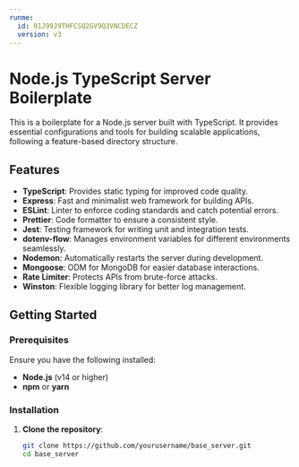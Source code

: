 ```yaml
---
runme:
  id: 01J99J9THFCSQ2GV9Q3VNCDECZ
  version: v3
---
```


# Node.js TypeScript Server Boilerplate

This is a boilerplate for a Node.js server built with TypeScript. It provides essential configurations and tools for building scalable applications, following a feature-based directory structure.

## Features

- **TypeScript**: Provides static typing for improved code quality.
- **Express**: Fast and minimalist web framework for building APIs.
- **ESLint**: Linter to enforce coding standards and catch potential errors.
- **Prettier**: Code formatter to ensure a consistent style.
- **Jest**: Testing framework for writing unit and integration tests.
- **dotenv-flow**: Manages environment variables for different environments seamlessly.
- **Nodemon**: Automatically restarts the server during development.
- **Mongoose**: ODM for MongoDB for easier database interactions.
- **Rate Limiter**: Protects APIs from brute-force attacks.
- **Winston**: Flexible logging library for better log management.

## Getting Started

### Prerequisites

Ensure you have the following installed:

- **Node.js** (v14 or higher)
- **npm** or **yarn**

### Installation

1. **Clone the repository**:

   ```bash
   git clone https://github.com/yourusername/base_server.git
   cd base_server